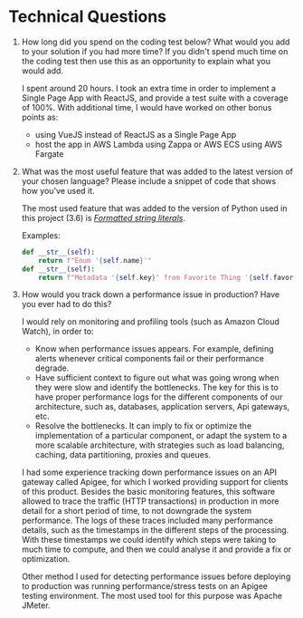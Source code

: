 # Technical Questions 

 1) How long did you spend on the coding test below? What would you add to your solution if you had more time? If you didn't spend much time on the coding test then use this as an opportunity to explain what you would add.
    
    I spent around 20 hours. I took an extra time in order to implement a Single Page App with ReactJS, and provide a test suite with a coverage of 100%. 
    With additional time, I would have worked on other bonus points as: 
    - using VueJS instead of ReactJS as a Single Page App
    - host the app in AWS Lambda using Zappa or AWS ECS using AWS Fargate
        
 2) What was the most useful feature that was added to the latest version of your chosen language? Please include a snippet of code that shows how you've used it.
 
    The most used feature that was added to the version of Python used in this project (3.6) is [_Formatted string literals_](https://docs.python.org/3/whatsnew/3.6.html#pep-498-formatted-string-literals). 
    
    Examples:
    ```python
    def __str__(self):
        return f"Enum '{self.name}'"    
    def __str__(self):
        return f"Metadata '{self.key}' from Favorite Thing '{self.favorite_thing.title}'"
    ```
        
 3) How would you track down a performance issue in production? Have you ever had to do this?
 
    I would rely on monitoring and profiling tools (such as Amazon Cloud Watch), in order to:
    
    - Know when performance issues appears. For example, defining alerts whenever critical components fail or their performance degrade.
    - Have sufficient context to figure out what was going wrong when they were slow and identify the bottlenecks. 
      The key for this is to have proper performance logs for the different components of our architecture, such as, databases, application servers, Api gateways, etc.
    - Resolve the bottlenecks. It can imply to fix or optimize the implementation of a particular component, 
      or adapt the system to a more scalable architecture, with strategies such as load balancing, caching, data partitioning, proxies and queues.  
    
    I had some experience tracking down performance issues on an API gateway called Apigee, for which I worked providing support for clients of this product. 
    Besides the basic monitoring features, this software allowed to trace the traffic (HTTP transactions) in production in more detail for a short period of time, to not downgrade the system performance. 
    The logs of these traces included many performance details, such as the timestamps in the different steps of the processing.
    With these timestamps we could identify which steps were taking to much time to compute, and then we could analyse it and provide a fix or optimization.   
    
    Other method I used for detecting performance issues before deploying to production was running performance/stress tests on an Apigee testing environment. 
    The most used tool for this purpose was Apache JMeter.